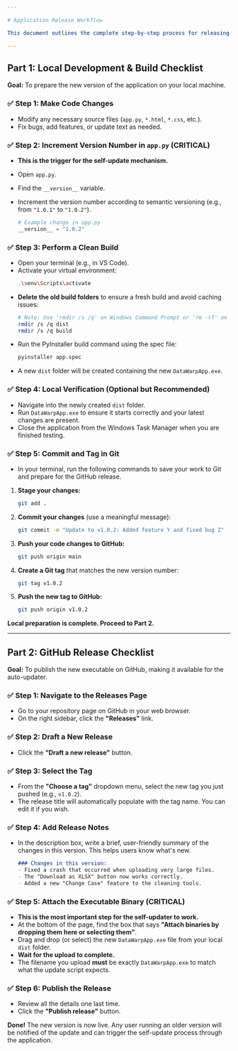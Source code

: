 ```yaml
---

# Application Release Workflow

This document outlines the complete step-by-step process for releasing a new version of the `DataWarpApp` executable. The workflow is divided into two parts: local preparation and the final GitHub release.

---
```


## Part 1: Local Development & Build Checklist

**Goal:** To prepare the new version of the application on your local machine.

### ✅ Step 1: Make Code Changes
-   Modify any necessary source files (`app.py`, `*.html`, `*.css`, etc.).
-   Fix bugs, add features, or update text as needed.

### ✅ Step 2: Increment Version Number in `app.py` (CRITICAL)
-   **This is the trigger for the self-update mechanism.**
-   Open `app.py`.
-   Find the `__version__` variable.
-   Increment the version number according to semantic versioning (e.g., from `"1.0.1"` to `"1.0.2"`).

    ```python
    # Example change in app.py
    __version__ = "1.0.2" 
    ```

### ✅ Step 3: Perform a Clean Build
-   Open your terminal (e.g., in VS Code).
-   Activate your virtual environment:
    ```bash
    .\venv\Scripts\activate
    ```
-   **Delete the old build folders** to ensure a fresh build and avoid caching issues:
    ```bash
    # Note: Use 'rmdir /s /q' on Windows Command Prompt or 'rm -rf' on Git Bash/PowerShell
    rmdir /s /q dist
    rmdir /s /q build
    ```
-   Run the PyInstaller build command using the spec file:
    ```bash
    pyinstaller app.spec
    ```
-   A new `dist` folder will be created containing the new `DataWarpApp.exe`.

### ✅ Step 4: Local Verification (Optional but Recommended)
-   Navigate into the newly created `dist` folder.
-   Run `DataWarpApp.exe` to ensure it starts correctly and your latest changes are present.
-   Close the application from the Windows Task Manager when you are finished testing.

### ✅ Step 5: Commit and Tag in Git
-   In your terminal, run the following commands to save your work to Git and prepare for the GitHub release.

1.  **Stage your changes:**
    ```bash
    git add .
    ```

2.  **Commit your changes** (use a meaningful message):
    ```bash
    git commit -m "Update to v1.0.2: Added feature Y and fixed bug Z"
    ```

3.  **Push your code changes to GitHub:**
    ```bash
    git push origin main
    ```

4.  **Create a Git tag** that matches the new version number:
    ```bash
    git tag v1.0.2
    ```

5.  **Push the new tag to GitHub:**
    ```bash
    git push origin v1.0.2
    ```

**Local preparation is complete. Proceed to Part 2.**

---

## Part 2: GitHub Release Checklist

**Goal:** To publish the new executable on GitHub, making it available for the auto-updater.

### ✅ Step 1: Navigate to the Releases Page
-   Go to your repository page on GitHub in your web browser.
-   On the right sidebar, click the **"Releases"** link.

### ✅ Step 2: Draft a New Release
-   Click the **"Draft a new release"** button.

### ✅ Step 3: Select the Tag
-   From the **"Choose a tag"** dropdown menu, select the new tag you just pushed (e.g., `v1.0.2`).
-   The release title will automatically populate with the tag name. You can edit it if you wish.

### ✅ Step 4: Add Release Notes
-   In the description box, write a brief, user-friendly summary of the changes in this version. This helps users know what's new.

    ```markdown
    ### Changes in this version:
    - Fixed a crash that occurred when uploading very large files.
    - The "Download as XLSX" button now works correctly.
    - Added a new "Change Case" feature to the cleaning tools.
    ```

### ✅ Step 5: Attach the Executable Binary (CRITICAL)
-   **This is the most important step for the self-updater to work.**
-   At the bottom of the page, find the box that says **"Attach binaries by dropping them here or selecting them"**.
-   Drag and drop (or select) the new `DataWarpApp.exe` file from your local `dist` folder.
-   **Wait for the upload to complete.**
-   The filename you upload **must** be exactly `DataWarpApp.exe` to match what the update script expects.

### ✅ Step 6: Publish the Release
-   Review all the details one last time.
-   Click the **"Publish release"** button.

**Done!** The new version is now live. Any user running an older version will be notified of the update and can trigger the self-update process through the application.